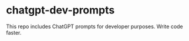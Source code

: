 # chatgpt-dev-prompts
This repo includes ChatGPT prompts for developer purposes. Write code faster. 
